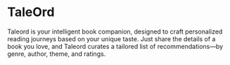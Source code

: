 # TaleOrd
Taleord is your intelligent book companion, designed to craft personalized reading journeys based on your unique taste. Just share the details of a book you love, and Taleord curates a tailored list of recommendations—by genre, author, theme, and ratings.
